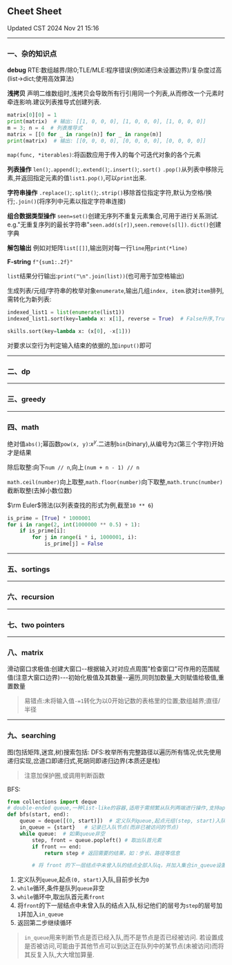 ## Cheet Sheet
Updated CST 2024 Nov 21 15:16

------

### 一、杂的知识点

**debug**
RTE:数组越界/除0;TLE/MLE:程序错误(例如递归未设置边界)/复杂度过高(list$\to$dict;使用高效算法)

**浅拷贝** 声明二维数组时,浅拷贝会导致所有行引用同一个列表,从而修改一个元素时牵连影响.建议列表推导式创建列表.

```python
matrix[0][0] = 1
print(matrix)  # 输出: [[1, 0, 0, 0], [1, 0, 0, 0], [1, 0, 0, 0]]
m = 3; n = 4  # 列表推导式
matrix = [[0 for _ in range(n)] for _ in range(m)]
print(matrix)  # 输出: [[0, 0, 0, 0], [0, 0, 0, 0], [0, 0, 0, 0]]
```

`map(func, *iterables)`:将函数应⽤于传⼊的每个可迭代对象的各个元素

**列表操作** `len()`;`.append()`;`.extend()`;`.insert()`;`.sort()`
`.pop()`从列表中移除元素,并返回指定元素的值`list1.pop()`,可以`print`出来.

**字符串操作** `.replace()`;`.split()`;`.strip()`移除首位指定字符,默认为空格/换行;`.join()`(将序列中元素以指定字符串连接)

**组合数据类型操作** 
`seen=set()`创建无序列不重复元素集合,可用于进行关系测试.
e.g."无重复序列的最长字符串"`seen.add(s[r])`,`seen.remove(s[l])`.
`dict()`创建字典

**解包输出** 例如对矩阵`list[[]]`,输出则对每一行`line`用`print(*line)`

**F-string** `f"{sum1:.2f}"`

`list`结果分行输出:`print("\n".join(list))`(也可用于加空格输出)

生成列表/元组/字符串的枚举对象`enumerate`,输出几组`index, item`.欲对`item`排列,需转化为新列表:

```python
indexed_list1 = list(enumerate(list1))
indexed_list1.sort(key=lambda x: x[1], reverse = True)  # False升序,True降序

skills.sort(key=lambda x: (x[0], -x[1]))
```

对要求以空行为判定输入结束的依据的,加`input()`即可

------

### 二、dp



------

### 三、greedy



------

### 四、math

绝对值`abs()`;幂函数`pow(x, y)`:$x^y$.二进制`bin`(binary),从编号为`2`(第三个字符)开始才是结果

除后取整:向下`num // n`,向上`(num + n - 1) // n  `

`math.ceil(number)`向上取整,`math.floor(number)`向下取整,`math.trunc(number)`截断取整(去掉小数位数)

$\rm Euler$筛法(以列表查找的形式为例,截至`10 ** 6`)

```python
is_prime = [True] * 1000001
for i in range(2, int(1000000 ** 0.5) + 1):
    if is_prime[i]:
        for j in range(i * i, 1000001, i):
            is_prime[j] = False
```

------

### 五、sortings



------

### 六、recursion



------

### 七、two pointers



------

### 八、matrix

滑动窗口求极值:创建大窗口--根据输入对对应点周围"检查窗口"可作用的范围赋值(注意大窗口边界)---初始化极值及其数量--遍历,同则加数量,大则赋值给极值,重置数量

> 易错点:未将输入值`-=1`转化为以0开始记数的表格里的位置;数组越界;直径/半径

------

### 九、searching

图(包括矩阵,迷宫,树)搜索包括:
DFS:枚举所有完整路径以遍历所有情况;优先使用递归实现,岔道口即递归式,死胡同即递归边界(本质还是栈)

> 注意加保护圈,或调用判断函数

BFS:
```python
from collections import deque  
# double-ended queue,一种list-like的容器,适用于需频繁从队列两端进行操作,支持append,popleft,extend等
def bfs(start, end):
    queue = deque([(0, start)])  # 定义队列queue,起点元组(step, start)入队,目前步长step = 0
    in_queue = {start}   # 记录已入队节点(而非已被访问的节点)
    while queue:  # 如果queue非空
        step, front = queue.popleft() # 取出队首元素
        if front == end:
            return step # 返回需要的结果，如：步长、路径等信息

        # 将 front 的下一层结点中未曾入队的结点全部入队q，并加入集合in_queue设置为已入队
```

1. 定义队列`queue`,起点`(0, start)`入队,目前步长为`0`
2. `while`循环,条件是队列`queue`非空
3. `while`循环中,取出队首元素`front`
4. 将`front`的下一层结点中未曾入队的结点入队,标记他们的层号为`step`的层号加`1`并加入`in_queue`
5. 返回第二步继续循环

> `in_queue`用来判断节点是否已经入队,而不是节点是否已经被访问.
> 若设置成是否被访问,可能由于其他节点可以到达正在队列中的某节点(未被访问)而将其反复入队,大大增加算量.

